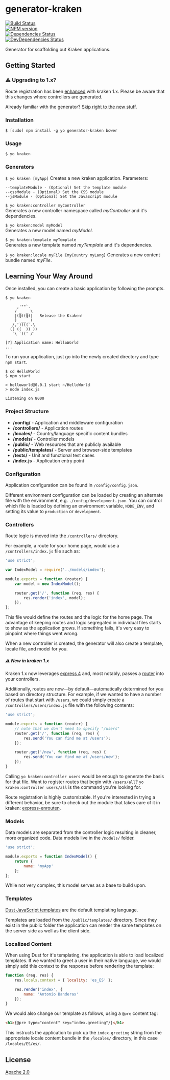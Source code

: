 # generator-kraken

[![Build Status](https://travis-ci.org/krakenjs/generator-kraken.svg?branch=v1.1.2)](https://travis-ci.org/krakenjs/generator-kraken)  
[![NPM version](https://badge.fury.io/js/generator-kraken.png)](http://badge.fury.io/js/generator-kraken)  
[![Dependencies Status](https://david-dm.org/krakenjs/generator-kraken.png)](https://david-dm.org/krakenjs/generator-kraken)  
[![DevDependencies Status](https://david-dm.org/krakenjs/generator-kraken/dev-status.png)](https://david-dm.org/krakenjs/generator-kraken#info=devDependencies)  

Generator for scaffolding out Kraken applications.




## Getting Started

### :warning: Upgrading to 1.x?

Route registration has been [enhanced](https://github.com/krakenjs/express-enrouten/blob/a1d1117dd017b7371c4292ec379ea8070f6321f2/README.md#directory) with kraken 1.x. Please be aware that this changes where controllers are generated.

Already familiar with the generator? [Skip right to the new stuff](#warning-new-in-kraken-1x).

### Installation

```shell
$ [sudo] npm install -g yo generator-kraken bower
```

### Usage

```shell
$ yo kraken
```

### Generators

`$ yo kraken [myApp]`
Creates a new kraken application. Parameters:

    --templateModule - (Optional) Set the template module
    --cssModule - (Optional) Set the CSS module
    --jsModule - (Optional) Set the JavaScript module


`$ yo kraken:controller myController`  
Generates a new controller namespace called *myController* and it's dependencies.

`$ yo kraken:model myModel`  
Generates a new model named *myModel*.

`$ yo kraken:template myTemplate`  
Generates a new template named *myTemplate* and it's dependencies.

`$ yo kraken:locale myFile [myCountry myLang]`
Generates a new content bundle named *myFile*.




## Learning Your Way Around

Once installed, you can create a basic application by following the prompts.

```shell
$ yo kraken

     ,'""`.
    / _  _ \
    |(@)(@)|   Release the Kraken!
    )  __  (
   /,'))((`.\
  (( ((  )) ))
   `\ `)(' /'

[?] Application name: HelloWorld
...
```

To run your application, just go into the newly created directory and type `npm start`.

```shell
$ cd HelloWorld
$ npm start

> helloworld@0.0.1 start ~/HelloWorld
> node index.js

Listening on 8000
```


### Project Structure

- **/config/** - Application and middleware configuration
- **/controllers/** - Application routes
- **/locales/** - Country/language specific content bundles
- **/models/** - Controller models
- **/public/** - Web resources that are publicly available
- **/public/templates/** - Server and browser-side templates
- **/tests/** - Unit and functional test cases
- **/index.js** - Application entry point


### Configuration

Application configuration can be found in `/config/config.json`.

Different environment configuration can be loaded by creating an alternate file with the environment, e.g. `./config/development.json`. You can control which file is loaded by defining an environment variable, `NODE_ENV`, and setting its value to `production` or `development`.



### Controllers

Route logic is moved into the `/controllers/` directory.

For example, a route for your home page, would use a `/controllers/index.js` file such as:

```js
'use strict';

var IndexModel = require('../models/index');

module.exports = function (router) {
    var model = new IndexModel();

    router.get('/', function (req, res) {
        res.render('index', model);
    });
};
```

This file would define the routes and the logic for the home page. The advantage of keeping routes and logic segregated in individual files starts to show as the application grows. If something fails, it's very easy to pinpoint where things went wrong.

When a new controller is created, the generator will also create a template, locale file, and model for you.

##### :warning: **New in kraken 1.x**

Kraken 1.x now leverages [express 4](http://www.expressjs.com) and, most notably, passes a [router](http://expressjs.com/4x/api.html#router) into your controllers.

Additionally, routes are now—by default—automatically determined for you based on directory structure. For example, if we wanted to have a number of routes that start with `/users`, we could simply create a `/controllers/users/index.js` file with the following contents:

```js
'use strict';

module.exports = function (router) {
    // note that we don't need to specify "/users"
    router.get('/', function (req, res) {
        res.send('You can find me at /users');
    });

    router.get('/new', function (req, res) {
        res.send('You can find me at /users/new');
    });
}

```

Calling `yo kraken:controller users` would be enough to generate the basis for that file. Want to register routes that begin with `/users/all`? `yo kraken:controller users/all` is the command you're looking for.

Route registration is highly customizable. If you're interested in trying a different behavior, be sure to check out the module that takes care of it in kraken: [express-enrouten](https://github.com/krakenjs/express-enrouten).

### Models

Data models are separated from the controller logic resulting in cleaner, more organized code. Data models live in the `/models/` folder.

```js
'use strict';

module.exports = function IndexModel() {
    return {
        name: 'myApp'
    };
};
```

While not very complex, this model serves as a base to build upon.



### Templates

[Dust JavaScript templates](https://github.com/linkedin/dustjs) are the default templating language.

Templates are loaded from the `/public/templates/` directory. Since they exist in the public folder the application can render the same templates on the server side as well as the client side.


### Localized Content

When using Dust for it's templating, the application is able to load localized templates. If we wanted to greet a user in their native language, we would simply add this context to the response before rendering the template:

```js
function (req, res) {
	res.locals.context = { locality: 'es_ES' };

	res.render('index', {
	    name: 'Antonio Banderas'
	});
}
```

We would also change our template as follows, using a `@pre` content tag:

```html
<h1>{@pre type="content" key="index.greeting"/}</h1>
```

This instructs the application to pick up the `index.greeting` string from the appropriate locale content bundle in the `/locales/` directory, in this case `/locales/ES/es/`.




## License

[Apache 2.0](http://www.apache.org/licenses/LICENSE-2.0)

